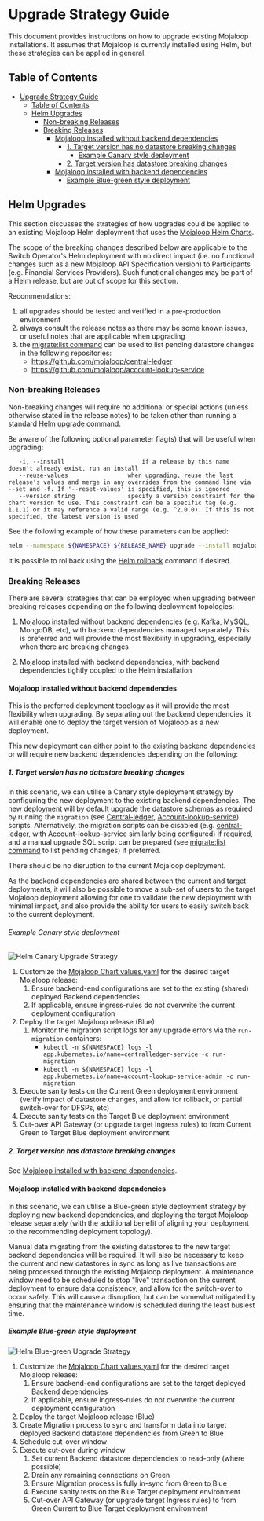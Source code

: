 # Upgrade Strategy Guide

This document provides instructions on how to upgrade existing Mojaloop installations. It assumes that Mojaloop is currently installed using Helm, but these strategies can be applied in general.

## Table of Contents

- [Upgrade Strategy Guide](#upgrade-strategy-guide)
  - [Table of Contents](#table-of-contents)
  - [Helm Upgrades](#helm-upgrades)
    - [Non-breaking Releases](#non-breaking-releases)
    - [Breaking Releases](#breaking-releases)
      - [Mojaloop installed without backend dependencies](#mojaloop-installed-without-backend-dependencies)
        - [1. Target version has no datastore breaking changes](#1-target-version-has-no-datastore-breaking-changes)
          - [Example Canary style deployment](#example-canary-style-deployment)
        - [2. Target version has datastore breaking changes](#2-target-version-has-datastore-breaking-changes)
      - [Mojaloop installed with backend dependencies](#mojaloop-installed-with-backend-dependencies)
        - [Example Blue-green style deployment](#example-blue-green-style-deployment)

## Helm Upgrades

This section discusses the strategies of how upgrades could be applied to an existing Mojaloop Helm deployment that uses the [Mojaloop Helm Charts](https://github.com/mojaloop/helm).

The scope of the breaking changes described below are applicable to the Switch Operator's Helm deployment with no direct impact (i.e. no functional changes such as a new Mojaloop API Specification version) to Participants (e.g. Financial Services Providers). Such functional changes may be part of a Helm release, but are out of scope for this section.

Recommendations:

1. all upgrades should be tested and verified in a pre-production environment
2. always consult the release notes as there may be some known issues, or useful notes that are applicable when upgrading
3. the [migrate:list command](https://knexjs.org/#Migrations) can be used to list pending datastore changes in the following repositories:
    - <https://github.com/mojaloop/central-ledger>
    - <https://github.com/mojaloop/account-lookup-service>

### Non-breaking Releases

Non-breaking changes will require no additional or special actions (unless otherwise stated in the release notes) to be taken other than running a standard [Helm upgrade](https://helm.sh/docs/helm/helm_upgrade) command.

Be aware of the following optional parameter flag(s) that will be useful when upgrading:

```text
   -i, --install                      if a release by this name doesn't already exist, run an install
   --reuse-values                 when upgrading, reuse the last release's values and merge in any overrides from the command line via --set and -f. If '--reset-values' is specified, this is ignored
   --version string               specify a version constraint for the chart version to use. This constraint can be a specific tag (e.g. 1.1.1) or it may reference a valid range (e.g. ^2.0.0). If this is not specified, the latest version is used
```

See the following example of how these parameters can be applied:

```bash
helm --namespace ${NAMESPACE} ${RELEASE_NAME} upgrade --install mojaloop/mojaloop --reuse-values --version ${RELEASE_VERSION}
```

It is possible to rollback using the [Helm rollback](https://helm.sh/docs/helm/helm_rollback/) command if desired.

### Breaking Releases

There are several strategies that can be employed when upgrading between breaking releases depending on the following deployment topologies:

1. Mojaloop installed without backend dependencies (e.g. Kafka, MySQL, MongoDB, etc), with backend dependencies managed separately. This is preferred and will provide the most flexibility in upgrading, especially when there are breaking changes

2. Mojaloop installed with backend dependencies, with backend dependencies tightly coupled to the Helm installation

#### Mojaloop installed without backend dependencies

This is the preferred deployment topology as it will provide the most flexibility when upgrading. By separating out the backend dependencies, it will enable one to deploy the target version of Mojaloop as a new deployment.

This new deployment can either point to the existing backend dependencies or will require new backend dependencies depending on the following:

##### 1. Target version has no datastore breaking changes

In this scenario, we can utilise a Canary style deployment strategy by configuring the new deployment to the existing backend dependencies. The new deployment will by default upgrade the datastore schemas as required by running the `migration` (see [Central-ledger](https://github.com/mojaloop/central-ledger/tree/master/migrations), [Account-lookup-service](https://github.com/mojaloop/account-lookup-service/tree/master/migrations)) scripts. Alternatively, the migration scripts can be disabled (e.g. [central-ledger](https://github.com/mojaloop/helm/blob/master/mojaloop/values.yaml#L147), with Account-lookup-service similarly being configured) if required, and a manual upgrade SQL script can be prepared (see [migrate:list command](https://knexjs.org/#Migrations) to list pending changes) if preferred.

There should be no disruption to the current Mojaloop deployment.

As the backend dependencies are shared between the current and target deployments, it will also be possible to move a sub-set of users to the target Mojaloop deployment allowing for one to validate the new deployment with minimal impact, and also provide the ability for users to easily switch back to the current deployment.

###### Example Canary style deployment

![Helm Canary Upgrade Strategy](./assets/diagrams/upgradeStrategies/helm-canary-upgrade-strategy.svg)

1. Customize the [Mojaloop Chart values.yaml](https://github.com/mojaloop/helm/blob/master/mojaloop/values.yaml) for the desired target Mojaloop release:
   1. Ensure backend-end configurations are set to the existing (shared) deployed Backend dependencies
   2. If applicable, ensure ingress-rules do not overwrite the current deployment configuration
2. Deploy the target Mojaloop release (Blue)
   1. Monitor the migration script logs for any upgrade errors via the `run-migration` containers:
      - `kubectl -n ${NAMESPACE} logs -l app.kubernetes.io/name=centralledger-service -c run-migration`
      - `kubectl -n ${NAMESPACE} logs -l app.kubernetes.io/name=account-lookup-service-admin -c run-migration`
3. Execute sanity tests on the Current Green deployment environment (verify impact of datastore changes, and allow for rollback, or partial switch-over for DFSPs, etc)
4. Execute sanity tests on the Target Blue deployment environment
5. Cut-over API Gateway (or upgrade target Ingress rules) to from Current Green to Target Blue deployment environment

##### 2. Target version has datastore breaking changes

See [Mojaloop installed with backend dependencies](#mojaloop-installed-with-backend-dependencies).

#### Mojaloop installed with backend dependencies

In this scenario, we can utilise a Blue-green style deployment strategy by deploying new backend dependencies, and deploying the target Mojaloop release separately (with the additional benefit of aligning your deployment to the recommending deployment topology).

Manual data migrating from the existing datastores to the new target backend dependencies will be required. It will also be necessary to keep the current and new datastores in sync as long as live transactions are being processed through the existing Mojaloop deployment. A maintenance window need to be scheduled to stop "live" transaction on the current deployment to ensure data consistency, and allow for the switch-over to occur safely. This will cause a disruption, but can be somewhat mitigated by ensuring that the maintenance window is scheduled during the least busiest time.

##### Example Blue-green style deployment

![Helm Blue-green Upgrade Strategy](./assets/diagrams/upgradeStrategies/helm-blue-green-upgrade-strategy.svg)

1. Customize the [Mojaloop Chart values.yaml](https://github.com/mojaloop/helm/blob/master/mojaloop/values.yaml) for the desired target Mojaloop release:
   1. Ensure backend-end configurations are set to the target deployed Backend dependencies
   2. If applicable, ensure ingress-rules do not overwrite the current deployment configuration
2. Deploy the target Mojaloop release (Blue)
3. Create Migration process to sync and transform data into target deployed Backend datastore dependencies from Green to Blue
4. Schedule cut-over window
5. Execute cut-over during window
   1. Set current Backend datastore dependencies to read-only (where possible)
   2. Drain any remaining connections on Green
   3. Ensure Migration process is fully in-sync from Green to Blue
   4. Execute sanity tests on the Blue Target deployment environment
   5. Cut-over API Gateway (or upgrade target Ingress rules) to from Green Current to Blue Target deployment environment
